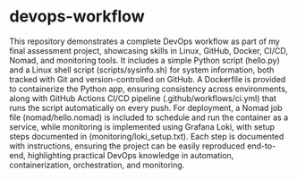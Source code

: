 # devops-workflow

This repository demonstrates a complete DevOps workflow as part of my final assessment project, showcasing skills in Linux, GitHub, Docker, CI/CD, Nomad, and monitoring tools. It includes a simple Python script (hello.py) and a Linux shell script (scripts/sysinfo.sh) for system information, both tracked with Git and version-controlled on GitHub. A Dockerfile is provided to containerize the Python app, ensuring consistency across environments, along with GitHub Actions CI/CD pipeline (.github/workflows/ci.yml) that runs the script automatically on every push. For deployment, a Nomad job file (nomad/hello.nomad) is included to schedule and run the container as a service, while monitoring is implemented using Grafana Loki, with setup steps documented in (monitoring/loki_setup.txt). Each step is documented with instructions, ensuring the project can be easily reproduced end-to-end, highlighting practical DevOps knowledge in automation, containerization, orchestration, and monitoring.

